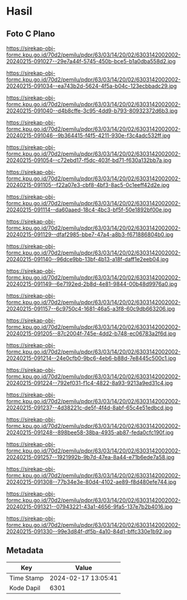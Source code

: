 # Hasil

## Foto C Plano

https://sirekap-obj-formc.kpu.go.id/70d2/pemilu/pdpr/63/03/14/20/02/6303142002002-20240215-091027--29e7a44f-5745-450b-bce5-b1a0dba558d2.jpg

https://sirekap-obj-formc.kpu.go.id/70d2/pemilu/pdpr/63/03/14/20/02/6303142002002-20240215-091034--ea743b2d-5624-4f5a-b04c-123ecbbadc29.jpg

https://sirekap-obj-formc.kpu.go.id/70d2/pemilu/pdpr/63/03/14/20/02/6303142002002-20240215-091040--d4b8cffe-3c95-4dd9-b793-80932372d6b3.jpg

https://sirekap-obj-formc.kpu.go.id/70d2/pemilu/pdpr/63/03/14/20/02/6303142002002-20240215-091046--9b364415-f4f5-4211-930e-f3c4adc532ff.jpg

https://sirekap-obj-formc.kpu.go.id/70d2/pemilu/pdpr/63/03/14/20/02/6303142002002-20240215-091054--c72ebd17-f5dc-403f-bd71-f630a132bb7a.jpg

https://sirekap-obj-formc.kpu.go.id/70d2/pemilu/pdpr/63/03/14/20/02/6303142002002-20240215-091105--f22a07e3-cbf8-4bf3-8ac5-0c1eeff42d2e.jpg

https://sirekap-obj-formc.kpu.go.id/70d2/pemilu/pdpr/63/03/14/20/02/6303142002002-20240215-091114--da60aaed-18c4-4bc3-bf5f-50e1892bf00e.jpg

https://sirekap-obj-formc.kpu.go.id/70d2/pemilu/pdpr/63/03/14/20/02/6303142002002-20240215-091129--dfaf2985-bbe7-47a4-a8b3-f671886804b0.jpg

https://sirekap-obj-formc.kpu.go.id/70d2/pemilu/pdpr/63/03/14/20/02/6303142002002-20240215-091140--96dce9bb-13bf-4b13-a18f-daff1e2eeb04.jpg

https://sirekap-obj-formc.kpu.go.id/70d2/pemilu/pdpr/63/03/14/20/02/6303142002002-20240215-091149--6e7192ed-2b8d-4e81-9844-00b48d9976a0.jpg

https://sirekap-obj-formc.kpu.go.id/70d2/pemilu/pdpr/63/03/14/20/02/6303142002002-20240215-091157--6c9750c4-1681-46a5-a3f8-60c9db663206.jpg

https://sirekap-obj-formc.kpu.go.id/70d2/pemilu/pdpr/63/03/14/20/02/6303142002002-20240215-091205--87c2004f-745e-4dd2-b748-ec06783a2f6d.jpg

https://sirekap-obj-formc.kpu.go.id/70d2/pemilu/pdpr/63/03/14/20/02/6303142002002-20240215-091214--24e0cfb0-9bc6-4eb6-b88d-7e8445c500c1.jpg

https://sirekap-obj-formc.kpu.go.id/70d2/pemilu/pdpr/63/03/14/20/02/6303142002002-20240215-091224--792ef031-f1c4-4822-8a93-9213a9ed31c4.jpg

https://sirekap-obj-formc.kpu.go.id/70d2/pemilu/pdpr/63/03/14/20/02/6303142002002-20240215-091237--4d38221c-de5f-4f4d-8abf-65c4e51edbcd.jpg

https://sirekap-obj-formc.kpu.go.id/70d2/pemilu/pdpr/63/03/14/20/02/6303142002002-20240215-091248--898bee58-38ba-4935-ab87-feda0cfc190f.jpg

https://sirekap-obj-formc.kpu.go.id/70d2/pemilu/pdpr/63/03/14/20/02/6303142002002-20240215-091257--1921992b-9b7d-47ea-8a44-e71b6ede7a58.jpg

https://sirekap-obj-formc.kpu.go.id/70d2/pemilu/pdpr/63/03/14/20/02/6303142002002-20240215-091308--77b34e3e-80d4-4102-ae89-f8d480efe744.jpg

https://sirekap-obj-formc.kpu.go.id/70d2/pemilu/pdpr/63/03/14/20/02/6303142002002-20240215-091321--07943221-43a1-4656-9fa5-137e7b2b4016.jpg

https://sirekap-obj-formc.kpu.go.id/70d2/pemilu/pdpr/63/03/14/20/02/6303142002002-20240215-091330--99e3d84f-df5b-4a10-84d1-bffc330e1b92.jpg


## Metadata

| Key        | Value               |
| ---------- | ------------------- |
| Time Stamp | 2024-02-17 13:05:41 |
| Kode Dapil | 6301                |



